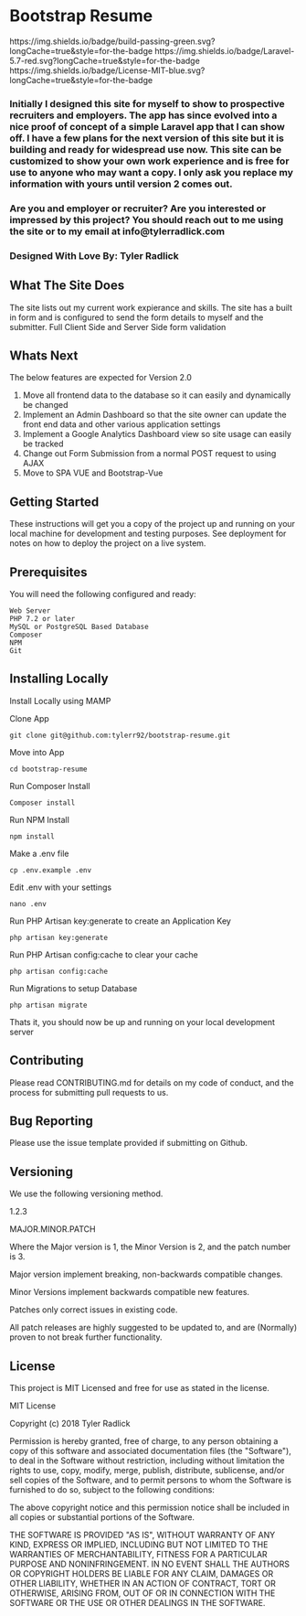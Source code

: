 <h1>Bootstrap Resume</h1>
https://img.shields.io/badge/build-passing-green.svg?longCache=true&style=for-the-badge https://img.shields.io/badge/Laravel-5.7-red.svg?longCache=true&style=for-the-badge https://img.shields.io/badge/License-MIT-blue.svg?longCache=true&style=for-the-badge
<h3>Initially I designed this site for myself to show to prospective recruiters and employers. The app has since evolved into a nice proof of concept of a simple Laravel app that I can show off. I have a few plans for the next version of this site but it is building and ready for widespread use now. This site can be customized to show your own work experience and is free for use to anyone who may want a copy. I only ask you replace my information with yours until version 2 comes out.</h3>
<h3>Are you and employer or recruiter? Are you interested or impressed by this project? You should reach out to me using the site or to my email at info@tylerradlick.com</h3>
<h3>Designed With Love By: Tyler Radlick</h3>

## What The Site Does
The site lists out my current work expierance and skills.
The site has a built in form and is configured to send the form details to myself and the submitter.
Full Client Side and Server Side form validation

## Whats Next
The below features are expected for Version 2.0
1. Move all frontend data to the database so it can easily and dynamically be changed
2. Implement an Admin Dashboard so that the site owner can update the front end data and other various application settings
3. Implement a Google Analytics Dashboard view so site usage can easily be tracked
4. Change out Form Submission from a normal POST request to using AJAX
5. Move to SPA VUE and Bootstrap-Vue

## Getting Started

These instructions will get you a copy of the project up and running on your local machine for development and testing purposes. See deployment for notes on how to deploy the project on a live system.

## Prerequisites

You will need the following configured and ready:

```
Web Server
PHP 7.2 or later
MySQL or PostgreSQL Based Database
Composer
NPM
Git
```

## Installing Locally

Install Locally using MAMP

Clone App

```
git clone git@github.com:tylerr92/bootstrap-resume.git
```

Move into App

```
cd bootstrap-resume
```

Run Composer Install

```
Composer install
```

Run NPM Install

```
npm install
```

Make a .env file

```
cp .env.example .env
```

Edit .env with your settings

```
nano .env
```

Run PHP Artisan key:generate to create an Application Key

```
php artisan key:generate
```

Run PHP Artisan config:cache to clear your cache

```
php artisan config:cache
```

Run Migrations to setup Database

```
php artisan migrate
```

Thats it, you should now be up and running on your local development server

## Contributing

Please read CONTRIBUTING.md for details on my code of conduct, and the process for submitting pull requests to us.

## Bug Reporting

Please use the issue template provided if submitting on Github.

## Versioning

We use the following versioning method.

1.2.3

MAJOR.MINOR.PATCH

Where the Major version is 1, the Minor Version is 2, and the patch number is 3.

Major version implement breaking, non-backwards compatible changes.

Minor Versions implement backwards compatible new features.

Patches only correct issues in existing code.

All patch releases are highly suggested to be updated to, and are (Normally) proven to not break further functionality.

## License
This project is MIT Licensed and free for use as stated in the license.

MIT License

Copyright (c) 2018 Tyler Radlick

Permission is hereby granted, free of charge, to any person obtaining a copy
of this software and associated documentation files (the "Software"), to deal
in the Software without restriction, including without limitation the rights
to use, copy, modify, merge, publish, distribute, sublicense, and/or sell
copies of the Software, and to permit persons to whom the Software is
furnished to do so, subject to the following conditions:

The above copyright notice and this permission notice shall be included in all
copies or substantial portions of the Software.

THE SOFTWARE IS PROVIDED "AS IS", WITHOUT WARRANTY OF ANY KIND, EXPRESS OR
IMPLIED, INCLUDING BUT NOT LIMITED TO THE WARRANTIES OF MERCHANTABILITY,
FITNESS FOR A PARTICULAR PURPOSE AND NONINFRINGEMENT. IN NO EVENT SHALL THE
AUTHORS OR COPYRIGHT HOLDERS BE LIABLE FOR ANY CLAIM, DAMAGES OR OTHER
LIABILITY, WHETHER IN AN ACTION OF CONTRACT, TORT OR OTHERWISE, ARISING FROM,
OUT OF OR IN CONNECTION WITH THE SOFTWARE OR THE USE OR OTHER DEALINGS IN THE
SOFTWARE.
